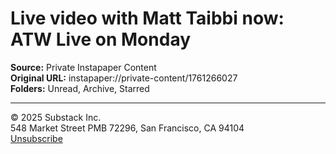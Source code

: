 # Live video with Matt Taibbi now: ATW Live on Monday

**Source:** Private Instapaper Content  
**Original URL:** instapaper://private-content/1761266027  
**Folders:** Unread, Archive, Starred  

---

<div><p>© 2025 <span>Substack Inc.</span><br>548 Market Street PMB 72296, San Francisco, CA 94104 <br><a href="https://substack.com/api/v1/email/notification/unsubscribe?token=eyJ1c2VyX2lkIjozODA2NjI4LCJ0b3BpYyI6ImxpdmVfc3RyZWFtIiwiaWF0IjoxNzQyMjU2MTE0LCJleHAiOjE3NzM3OTIxMTQsImlzcyI6InB1Yi0wIiwic3ViIjoibm90aWZpY2F0aW9uLXVuc3Vic2NyaWJlIn0.5WWvKQwSHAuutoUvjT2IuKtccfm__CbL5FPRIAU07bA"><span>Unsubscribe</span></a></p></div>